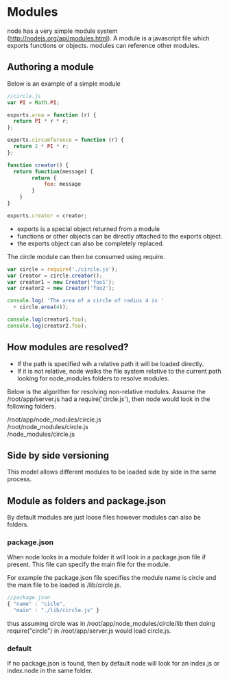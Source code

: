 # Modules
node has a very simple module system (http://nodejs.org/api/modules.html). A module is a javascript file which exports functions or objects. modules can reference other modules.

## Authoring a module
Below is an example of a simple module

```javascript
//circle.js
var PI = Math.PI;

exports.area = function (r) {
  return PI * r * r;
};

exports.circumference = function (r) {
  return 2 * PI * r;
};

function creator() {
  return function(message) {
		return {
			foo: message
		} 
	}  
}

exports.creator = creator;
```
* exports is a special object returned from a module
* functions or other objects can be directly attached to the exports object.
* the exports object can also be completely replaced.

The circle module can then be consumed using require.

```javascript
var circle = require('./circle.js');
var Creator = circle.creator();
var creator1 = new Creator('foo1');
var creator2 = new Creator('foo2');

console.log( 'The area of a circle of radius 4 is '
  + circle.area(4));

console.log(creator1.foo);
console.log(creator2.foo);
```

## How modules are resolved?
* If the path is specified wih a relative path it will be loaded directly. 
* If it is not relative, node walks the file system relative to the current path looking for node_modules folders to resolve modules.

Below is the algorithm for resolving non-relative modules. Assume the /root/app/server.js had a require('circle.js'), then node would look in the following folders.

/root/app/node_modules/circle.js <br>
/root/node_modules/circle.js <br>
/node_modules/circle.js <br>

## Side by side versioning
This model allows different modules to be loaded side by side in the same process.

## Module as folders and package.json
By default modules are just loose files however modules can also be folders.

### package.json
When node looks in a module folder it will look in a package.json file if present. This file can specify the main file for the module.

For example the package.json file specifies the module name is circle and the main file to be loaded is /lib/circle.js. 

```javascript
//package.json
{ "name" : "cicle",
  "main" : "./lib/circle.js" }
```

thus assuming circle was in /root/app/node_modules/circle/lib then doing require("circle") in /root/app/server.js would load circle.js.

### default
If no package.json is found, then by default node will look for an index.js or index.node in the same folder.



